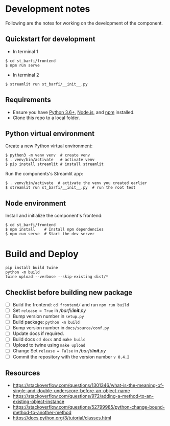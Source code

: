 # Development notes

Following are the notes for working on the development of the component.

## Quickstart for development

- In terminal 1
```shell
$ cd st_barfi/frontend
$ npm run serve
```

- In terminal 2
```shell
$ streamlit run st_barfi/__init__.py 
```

## Requirements

- Ensure you have [Python 3.6+](https://www.python.org/downloads/), [Node.js](https://nodejs.org), and [npm](https://docs.npmjs.com/downloading-and-installing-node-js-and-npm) installed.
- Clone this repo to a local folder.

## Python virtual environment

Create a new Python virtual environment:

```shell
$ python3 -m venv venv  # create venv
$ . venv/bin/activate   # activate venv
$ pip install streamlit # install streamlit
```

Run the components's Streamlit app:

```shell
$ . venv/bin/activate  # activate the venv you created earlier
$ streamlit run st_barfi/__init__.py  # run the root test
```

## Node environment

Install and initialize the component's frontend:

```shell
$ cd st_barfi/frontend
$ npm install    # Install npm dependencies
$ npm run serve  # Start the dev server
```

# Build and Deploy

```shell
pip install build twine
python -m build 
twine upload --verbose --skip-existing dist/*
```

## Checklist before building new package
- [ ] Build the frontend: `cd frontend/` and run `npm run build`
- [ ] Set `release = True` in */barfi/__init__.py*
- [ ] Bump version number in `setup.py`
- [ ] Build package: `python -m build`
- [ ] Bump version number in `docs/source/conf.py` 
- [ ] Update docs if required.
- [ ] Build docs `cd docs` and `make build`
- [ ] Upload to twine using `make upload`
- [ ] Change Set `release = False` in */barfi/__init__.py*
- [ ] Commit the repository with the version number `v 0.4.2`

## Resources

- https://stackoverflow.com/questions/1301346/what-is-the-meaning-of-single-and-double-underscore-before-an-object-name
- https://stackoverflow.com/questions/972/adding-a-method-to-an-existing-object-instance
- https://stackoverflow.com/questions/52799985/python-change-bound-method-to-another-method
- https://docs.python.org/3/tutorial/classes.html
